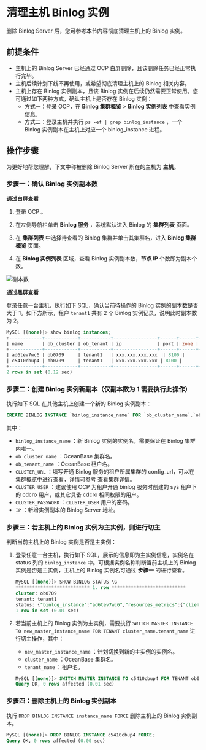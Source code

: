 # 清理主机 Binlog 实例

删除 Binlog Server 后，您可参考本节内容彻底清理主机上的 Binlog 实例。

## 前提条件

* 主机上的 Binlog Server 已经通过 OCP 白屏删除，且该删除任务已经正常执行完毕。
* 主机后续计划下线不再使用，或希望彻底清理主机上的 Binlog 相关内容。
* 主机上存在 Binlog 实例副本，且该 Binlog 实例在后续仍然需要正常使用。您可通过如下两种方式，确认主机上是否存在 Binlog 实例：
  * 方式一：登录 OCP，在 **Binlog 集群概览** > **Binlog 实例列表** 中查看实例信息。
  * 方式二：登录主机并执行 `ps -ef | grep binlog_instance` ，一个 Binlog 实例副本在主机上对应一个 binlog_instance 进程。

## 操作步骤

为更好地帮您理解，下文中称被删除 Binlog Server 所在的主机为 **主机**。

### 步骤一：确认 Binlog 实例副本数

**通过白屏查看**

1. 登录 OCP 。

2. 在左侧导航栏单击 **Binlog 服务** ，系统默认进入 Binlog 的 **集群列表** 页面。

3. 在 **集群列表** 中选择待查看的 Binlog 集群并单击其集群名，进入 **Binlog 集群概览** 页面。

4. 在 **Binlog 实例列表** 区域，查看 Binlog 实例副本数，**节点 IP** 个数即为副本个数。

![副本数](https://obbusiness-private.oss-cn-shanghai.aliyuncs.com/doc/img/ocp/431/%E8%8A%82%E7%82%B9ip.png)

**通过黑屏查看**

登录任意一台主机，执行如下 SQL，确认当前待操作的 Binlog 实例的副本数是否大于 1。如下方所示，租户 `tenant1` 共有 2 个 Binlog 实例记录，说明此时副本数为 2。

```sql
MySQL [(none)]> show binlog instances;
+------------+------------+-----------+----------------+------+------+--------+-------+---------+---------+---------------+-------------+--------------+-----------------+---------------+-------------+-------------+--------------+----------+
| name       | ob_cluster | ob_tenant | ip             | port | zone | region | group | running | state   | obcdc_running | obcdc_state | service_mode | convert_running | convert_delay | convert_rps | convert_eps | convert_iops | odp_addr |
+------------+------------+-----------+----------------+------+------+--------+-------+---------+---------+---------------+-------------+--------------+-----------------+---------------+-------------+-------------+--------------+----------+
| ad6tev7wc6 | ob0709     | tenant1   | xxx.xxx.xxx.xxx  | 8100 |      |        |       | Yes     | Running | Yes           | Running     | enabled      | Yes             |           804 |           1 |           0 |            0 | NULL     |
| c5410cbup4 | ob0709     | tenant1   | xxx.xxx.xxx.xxx | 8100 |      |        |       | Yes     | Running | Yes           | Running     | enabled      | Yes             |           607 |           1 |           0 |            0 | NULL     |
+------------+------------+-----------+----------------+------+------+--------+-------+---------+---------+---------------+-------------+--------------+-----------------+---------------+-------------+-------------+--------------+----------+
2 rows in set (0.12 sec)
```

### 步骤二：创建 Binlog 实例新副本（仅副本数为 1 需要执行此操作）

执行如下 SQL 在其他主机上创建一个新的 Binlog 实例副本：

```sql
CREATE BINLOG INSTANCE `binlog_instance_name` FOR `ob_cluster_name`.`ob_tenant_name` CLUSTER_URL = ?, CLUSTER_USER = ?, CLUSTER_PASSWORD = ?, IP = ?;
```

其中：

* `binlog_instance_name` ：新 Binlog 实例的实例名，需要保证在 Binlog 集群内唯一。
* `ob_cluster_name` ：OceanBase 集群名。
* `ob_tenant_name` ：OceanBase 租户名。
* `CLUSTER_URL` ：填写开通 Binlog 服务的租户所属集群的 config_url，可以在集群概览中进行查看，详情可参考 [查看集群详情](../../../600.cluster-functions/300.manage-a-cluster/200.overview-of-the-cluster-details-page.md)。
* `CLUSTER_USER` ：建议使用 OCP 为租户开通 binlog 服务时创建的 sys 租户下的 cdcro 用户，或其它具备 cdcro 相同权限的用户。
* `CLUSTER_PASSWORD` ：`CLUSTER_USER` 用户的密码。
* `IP` ：新增实例副本的 Binlog Server 地址。

### 步骤三：若主机上的 Binlog 实例为主实例，则进行切主

判断当前主机上的 Binlog 实例是否是主实例：

1. 登录任意一台主机，执行如下 SQL，展示的信息即为主实例信息，实例名在 status 列的 `binlog_instance` 中。可根据实例名称判断当前主机上的 Binlog 实例是否是主实例，主机上的 Binlog 实例名可通过 **步骤一** 的进行查看。

    ```sql
    MySQL [(none)]> SHOW BINLOG STATUS \G
    *************************** 1. row ***************************
    cluster: ob0709
    tenant: tenant1
    status: {"binlog_instance":"ad6tev7wc6","resources_metrics":{"client_id":"/home/admin/binlogservice/run/ad6tev7wc6","fd_count":83,"pid":370592,"cpu_status":{"cpu_count":22,"cpu_used_ratio":0.0009103322518058121},"disk_status":{"disk_total_size_mb":500923,"disk_usage_size_process_mb":0,"disk_used_ratio":0.0,"disk_used_size_mb":32945},"memory_status":{"mem_total_size_mb":178796,"mem_used_ratio":0.005386026576161385,"mem_used_size_mb":963},"network_status":{"network_rx_bytes":25383,"network_wx_bytes":25026}},"binlog_files":[{"binlog_name":"mysql-bin.000001","binlog_size":155}]}
    1 row in set (0.01 sec)
    ```

2. 若当前主机上的 Binlog 实例为主实例，需要执行 `SWITCH MASTER INSTANCE TO new_master_instance_name FOR TENANT cluster_name.tenant_name` 进行切主操作，其中：
  
   * `new_master_instance_name` ：计划切换到新的主实例的实例名。
   * `cluster_name` ：OceanBase 集群名。
   * `tenant_name` ：租户名。

    ```sql
    MySQL [(none)]> SWITCH MASTER INSTANCE TO c5410cbup4 FOR TENANT ob0709.tenant1;
    Query OK, 0 rows affected (0.01 sec)
    ```

### 步骤四：删除主机上的 Binlog 实例副本

执行 `DROP BINLOG INSTANCE instance_name FORCE` 删除主机上的 Binlog 实例副本。

```sql
MySQL [(none)]> DROP BINLOG INSTANCE c5410cbup4 FORCE;
Query OK, 0 rows affected (0.00 sec)
```
